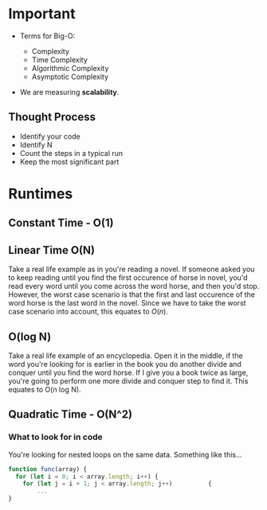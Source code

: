 
# Important

- Terms for Big-O:
  - Complexity
  - Time Complexity
  - Algorithmic Complexity
  - Asymptotic Complexity

- We are measuring **scalability**.

## Thought Process
- Identify your code
- Identify N
- Count the steps in a typical run
- Keep the most significant part

# Runtimes

## Constant Time - O(1)


## Linear Time O(N)
Take a real life example as in you're reading a novel. If someone asked you to keep reading until you find the first occurence of horse in novel, you'd read every word until you come across the word horse, and then you'd stop. However, the worst case scenario is that the first and last occurence of the word horse is the last word in the novel. Since we have to take the worst case scenario into account, this equates to $O(n)$.


## O(log N)

Take a real life example of an encyclopedia. Open it in the middle, if the word you're looking for is earlier in the book you do another divide and conquer until you find the word horse. If I give you a book twice as large, you're going to perform one more divide and conquer step to find it. This equates to O(n log N).

## Quadratic Time - O(N^2)

### What to look for in code
You're looking for nested loops on the same data. Something like this...
```javascript
function func(array) {
  for (let i = 0; i < array.length; i++) {
    for (let j = i + 1; j < array.length; j++) 			{
        ...
}
```
